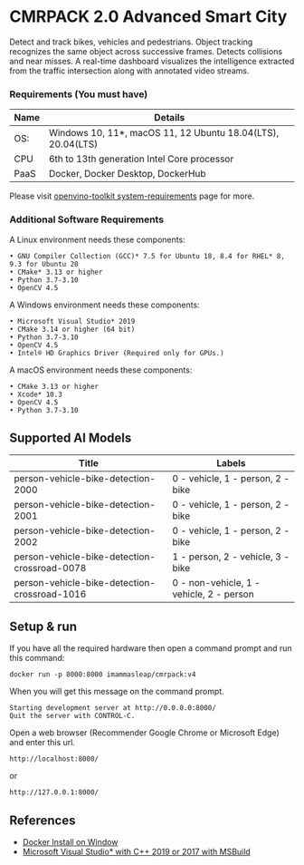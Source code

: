 # CMRPACK 2.0 Advanced Smart City
Detect and track bikes, vehicles and pedestrians. Object tracking recognizes the same object across successive frames. Detects collisions and near misses. A real-time dashboard visualizes the intelligence extracted from the traffic intersection along with annotated video streams.

### Requirements (You must have)
| Name          | Details                                                     |
|---------------|-------------------------------------------------------------|
| OS:           | Windows 10, 11*, macOS 11, 12 Ubuntu 18.04(LTS), 20.04(LTS) |
| CPU           | 6th to 13th generation Intel Core processor                 |
| PaaS          | Docker, Docker Desktop, DockerHub                           |

Please visit <a href="https://www.intel.com/content/www/us/en/developer/tools/openvino-toolkit/system-requirements.html">openvino-toolkit system-requirements</a> page for more.


### Additional Software Requirements

A Linux environment needs these components:

```
• GNU Compiler Collection (GCC)* 7.5 for Ubuntu 18, 8.4 for RHEL* 8, 9.3 for Ubuntu 20
• CMake* 3.13 or higher
• Python 3.7-3.10
• OpenCV 4.5
```

A Windows environment needs these components:

```
• Microsoft Visual Studio* 2019
• CMake 3.14 or higher (64 bit)
• Python 3.7-3.10
• OpenCV 4.5
• Intel® HD Graphics Driver (Required only for GPUs.)
```

A macOS environment needs these components:

```
• CMake 3.13 or higher 
• Xcode* 10.3  
• OpenCV 4.5  
• Python 3.7-3.10
```

## Supported AI Models
| Title                                        | Labels                                   |
|----------------------------------------------|------------------------------------------|
| person-vehicle-bike-detection-2000           | 0 - vehicle, 1 - person, 2 - bike        |
| person-vehicle-bike-detection-2001           | 0 - vehicle, 1 - person, 2 - bike        |
| person-vehicle-bike-detection-2002           | 0 - vehicle, 1 - person, 2 - bike        |
| person-vehicle-bike-detection-crossroad-0078 | 1 - person,  2 - vehicle, 3 - bike       |
| person-vehicle-bike-detection-crossroad-1016 | 0 - non-vehicle, 1 - vehicle, 2 - person |

## Setup & run
If you have all the required hardware then open a command prompt and run this command:
```commandline
docker run -p 8000:8000 imammasleap/cmrpack:v4
```
When you will get this message on the command prompt.
```commandline
Starting development server at http://0.0.0.0:8000/
Quit the server with CONTROL-C.
```

Open a web browser (Recommender Google Chrome or Microsoft Edge) and enter this url. 
```commandline
http://localhost:8000/
```
or
```commandline
http://127.0.0.1:8000/
```


## References
* <a href="https://docs.docker.com/desktop/install/windows-install/">Docker Install on Window</a>
* <a href="https://visualstudio.microsoft.com/downloads/">Microsoft Visual Studio* with C++ 2019 or 2017 with MSBuild</a>

